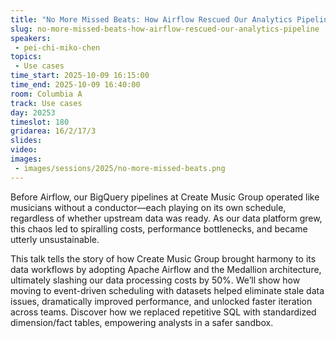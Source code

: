 ```yaml
---
title: "No More Missed Beats: How Airflow Rescued Our Analytics Pipeline"
slug: no-more-missed-beats-how-airflow-rescued-our-analytics-pipeline
speakers:
 - pei-chi-miko-chen
topics:
 - Use cases
time_start: 2025-10-09 16:15:00
time_end: 2025-10-09 16:40:00
room: Columbia A
track: Use cases
day: 20253
timeslot: 180
gridarea: 16/2/17/3
slides:
video:
images:
 - images/sessions/2025/no-more-missed-beats.png
---
```


Before Airflow, our BigQuery pipelines at Create Music Group operated like musicians without a conductor—each playing on its own schedule, regardless of whether upstream data was ready. As our data platform grew, this chaos led to spiralling costs, performance bottlenecks, and became utterly unsustainable.

This talk tells the story of how Create Music Group brought harmony to its data workflows by adopting Apache Airflow and the Medallion architecture, ultimately slashing our data processing costs by 50%. We’ll show how moving to event-driven scheduling with datasets helped eliminate stale data issues, dramatically improved performance, and unlocked faster iteration across teams. Discover how we replaced repetitive SQL with standardized dimension/fact tables, empowering analysts in a safer sandbox.
